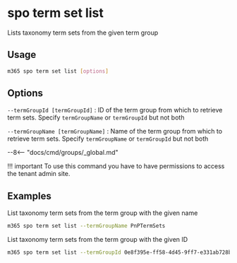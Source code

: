 # spo term set list

Lists taxonomy term sets from the given term group

## Usage

```sh
m365 spo term set list [options]
```

## Options

`--termGroupId [termGroupId]`
: ID of the term group from which to retrieve term sets. Specify `termGroupName` or `termGroupId` but not both

`--termGroupName [termGroupName]`
: Name of the term group from which to retrieve term sets. Specify `termGroupName` or `termGroupId` but not both

--8<-- "docs/cmd/groups/_global.md"

!!! important
    To use this command you have to have permissions to access the tenant admin site.

## Examples

List taxonomy term sets from the term group with the given name

```sh
m365 spo term set list --termGroupName PnPTermSets
```

List taxonomy term sets from the term group with the given ID

```sh
m365 spo term set list --termGroupId 0e8f395e-ff58-4d45-9ff7-e331ab728beb
```
